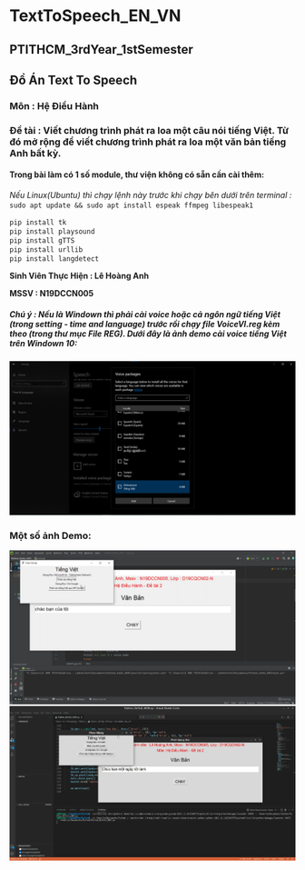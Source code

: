 # TextToSpeech_EN_VN
## PTITHCM_3rdYear_1stSemester
## Đồ Án Text To Speech
### Môn : Hệ Điều Hành
### Đề tài : Viết chương trình phát ra loa một câu nói tiếng Việt. Từ đó mở rộng để viết chương trình phát ra loa một văn bản tiếng Anh bất kỳ.

#### Trong bài làm có 1 số module, thư viện không có sẵn cần cài thêm:

*Nếu Linux(Ubuntu) thì chạy lệnh này trước khi chạy bên dưới trên terminal :*   ```sudo apt update && sudo apt install espeak ffmpeg libespeak1```
```
pip install tk
pip install playsound
pip install gTTS
pip install urllib
pip install langdetect
```
**Sinh Viên Thực Hiện : Lê Hoàng Anh**

**MSSV : N19DCCN005**

##### Chú ý : **Nếu là Windown thì phải cài voice hoặc cả ngôn ngữ tiếng Việt (trong setting - time and language) trước rồi chạy file VoiceVI.reg kèm theo (trong thư mục File REG).** Dưới đây là ảnh demo cài voice tiếng Việt trên Windown 10:

![img mb](img_demo/01.png)

### Một số ảnh Demo:

![img mb](img_demo/02.png)
![img mb](img_demo/03.png)
